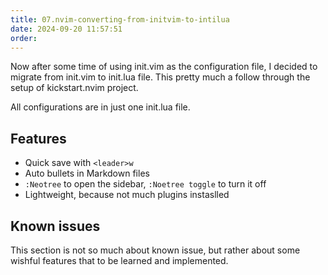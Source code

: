 ```yaml
---
title: 07.nvim-converting-from-initvim-to-intilua
date: 2024-09-20 11:57:51
order: 
---
```

Now after some time of using init.vim as the configuration file, I decided to migrate from init.vim to init.lua file. This pretty much a follow through the setup of kickstart.nvim project. 

All configurations are in just one init.lua file.

## Features

- Quick save with `<leader>w`
- Auto bullets in Markdown files
- `:Neotree` to open the sidebar, `:Noetree toggle` to turn it off
- Lightweight, because not much plugins instaslled

## Known issues

This section is not so much about known issue, but rather about some wishful features that to be learned and implemented. 

